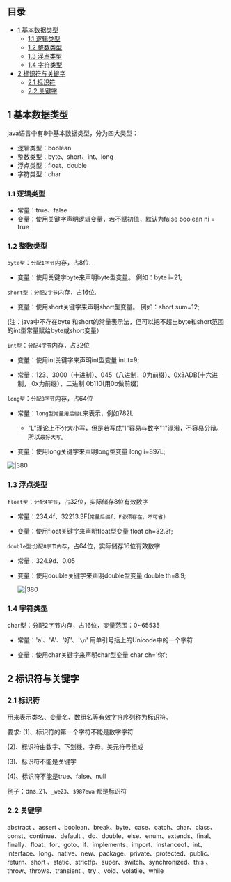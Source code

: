 ## 目录

- [1 基本数据类型](#1%20%E5%9F%BA%E6%9C%AC%E6%95%B0%E6%8D%AE%E7%B1%BB%E5%9E%8B)
	- [1.1 逻辑类型](#1.1%20%E9%80%BB%E8%BE%91%E7%B1%BB%E5%9E%8B)
	- [1.2 整数类型](#1.2%20%E6%95%B4%E6%95%B0%E7%B1%BB%E5%9E%8B)
	- [1.3 浮点类型](#1.3%20%E6%B5%AE%E7%82%B9%E7%B1%BB%E5%9E%8B)
	- [1.4 字符类型](#1.4%20%E5%AD%97%E7%AC%A6%E7%B1%BB%E5%9E%8B)
- [2 标识符与关键字](#2%20%E6%A0%87%E8%AF%86%E7%AC%A6%E4%B8%8E%E5%85%B3%E9%94%AE%E5%AD%97)
	- [2.1 标识符](#2.1%20%E6%A0%87%E8%AF%86%E7%AC%A6)
	- [2.2 关键字](#2.2%20%E5%85%B3%E9%94%AE%E5%AD%97)


## 1 基本数据类型

java语言中有8中基本数据类型，分为四大类型：

- 逻辑类型：boolean
- 整数类型：byte、short、int、long
- 浮点类型：float、double
- 字符类型：char

### 1.1 逻辑类型

- 常量：true、false
- 变量：使用关键字声明逻辑变量，若不赋初值，默认为false boolean ni = true

### 1.2 整数类型

`byte型`：`分配1字节`内存，占8位.

- 变量：使用关键字byte来声明byte型变量。 例如：byte i=21;

`short型`：`分配2字节`内存，占16位.

- 变量：使用short关键字来声明short型变量。 例如：short sum=12;

(注：java中不存在byte 和short的常量表示法，但可以把不超出byte和short范围的int型常量赋给byte或short变量）

`int型`：`分配4字节`内存，占32位

- 变量：使用int关键字来声明int型变量 int t=9;

- 常量：123、3000（十进制）、045（八进制，0为前缀）、0x3ADB(十六进制， 0x为前缀）、二进制 0b110(用0b做前缀）

`long型`：`分配8字节`内存，占64位

- 常量：`long型常量用后缀L`来表示，例如782L
	- "L"理论上不分大小写，但是若写成"l"容易与数字"1"混淆，不容易分辩。所以`最好大写`。

- 变量：使用long关键字来声明long型变量 long i=897L;

![|380](https://my-obsidian-image.oss-cn-guangzhou.aliyuncs.com/2024/04/fe91828541d35e0f19e038f4ed0fee6e.png)

### 1.3 浮点类型

`float型`：`分配4字节`，占32位，实际储存8位有效数字  
- 常量：234.4f、32213.3F(`常量后缀f、F必须存在，不可省`）

- 变量：使用float关键字来声明float型变量 float ch=32.3f;

`double型`:`分配8字节内存`，占64位，实际储存16位有效数字

- 常量：324.9d、0.05

- 变量：使用double关键字来声明double型变量 double th=8.9;

  ![|380](https://my-obsidian-image.oss-cn-guangzhou.aliyuncs.com/2024/04/d0021d70885005995eaebe021853fd57.png)


### 1.4 字符类型

char型：分配2字节内存，占16位，变量范围：0~65535

- 常量：'a'、'A'、‘好'、'`\n`' 用单引号括上的Unicode中的一个字符

- 变量：使用char关键字来声明char型变量 char ch='你';

## 2 标识符与关键字

### 2.1 标识符

用来表示类名、变量名、数组名等有效字符序列称为标识符。

要求: 
(1)、标识符的第一个字符不能是数字字符

(2)、标识符由数字、下划线、字母、美元符号组成

(3)、标识符不能是关键字

(4)、标识符不能是true、false、null

例子：dns_21、`_we23`、`$987ewa` 都是标识符

### 2.2 关键字

abstract 、assert 、boolean、break、byte、case、catch、char、class、const、continue、default 、do、double、else、enum、extends、final、finally、float、for、goto、if、implements、import、instanceof、int、interface、long、native、new、package、private、protected、public、return、short 、static、strictfp、super、switch、synchronized、this 、throw、throws、transient 、try 、void、volatile、while

  

  
